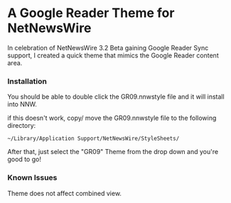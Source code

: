 A Google Reader Theme for NetNewsWire
===================================================

In celebration of NetNewsWire 3.2 Beta gaining Google Reader Sync support, 
I created a quick theme that mimics the Google Reader content area.

### Installation ###

You should be able to double click the GR09.nnwstyle file and it will install into NNW. 

if this doesn't work, copy/ move the GR09.nnwstyle file to the following directory:

`~/Library/Application Support/NetNewsWire/StyleSheets/`

After that, just select the "GR09" Theme from the drop down and you're good to go!

### Known Issues ###

Theme does not affect combined view.
